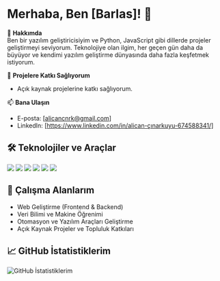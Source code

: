 
# Merhaba, Ben [Barlas]! 👋

🔭 **Hakkımda**  
Ben bir yazılım geliştiricisiyim ve Python, JavaScript gibi dillerde projeler geliştirmeyi seviyorum. Teknolojiye olan ilgim, her geçen gün daha da büyüyor ve kendimi yazılım geliştirme dünyasında daha fazla keşfetmek istiyorum. 

👯 **Projelere Katkı Sağlıyorum**  
- Açık kaynak projelerine katkı sağlıyorum. 

📫 **Bana Ulaşın**  
- E-posta: [alicancnrk@gmail.com]
- LinkedIn: [https://www.linkedin.com/in/alican-çınarkuyu-674588341/]
  
## 🛠️ Teknolojiler ve Araçlar

<img src="https://img.shields.io/badge/Python-3776AB?style=flat&logo=python&logoColor=white" /> <img src="https://img.shields.io/badge/JavaScript-333333?style=flat&logo=javascript&logoColor=yellow" /> <img src="https://img.shields.io/badge/HTML5-E34F26?style=flat&logo=html5&logoColor=white" /> <img src="https://img.shields.io/badge/CSS3-1572B6?style=flat&logo=css3&logoColor=white" /> <img src="https://img.shields.io/badge/React-61DAFB?style=flat&logo=react&logoColor=black" /> <img src="https://img.shields.io/badge/Flask-000000?style=flat&logo=flask&logoColor=white" />

## 🎯 Çalışma Alanlarım

- Web Geliştirme (Frontend & Backend)
- Veri Bilimi ve Makine Öğrenimi
- Otomasyon ve Yazılım Araçları Geliştirme
- Açık Kaynak Projeler ve Topluluk Katkıları

## 📈 GitHub İstatistiklerim

![GitHub İstatistiklerim](https://github-readme-stats.vercel.app/api?username=BarlasTR&show_icons=true&hide_title=true&hide=prs&count_private=true&theme=radical)

